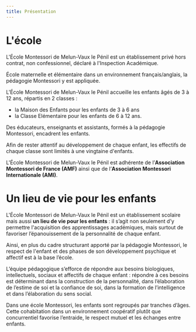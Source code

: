 ```yaml
---
title: Présentation
---
```


# L'école

L'École Montessori de Melun-Vaux le Pénil est un établissement privé hors contrat, non confessionnel, déclaré à l'Inspection Académique.

École maternelle et élémentaire dans un environnement français/anglais, la pédagogie Montessori y est appliquée.

L'École Montessori de Melun-Vaux le Pénil accueille les enfants âgés de 3 à 12 ans, répartis en 2 classes :
-  la Maison des Enfants pour les enfants de 3 à 6 ans
-  la Classe Elémentaire pour les enfants de 6 à 12 ans.

Des éducateurs, enseignants et assistants, formés à la pédagogie Montessori, encadrent les enfants.

Afin de rester attentif au développement de chaque enfant, les effectifs de chaque classe sont limités à une vingtaine d'enfants.

L'École Montessori de Melun-Vaux le Pénil est adhérente de l’**Association Montessori de France (AMF)** ainsi que de l’**Association Montessori Internationale (AMI)**.

# Un lieu de vie pour les enfants

L'École Montessori de Melun-Vaux le Pénil est un établissement scolaire mais aussi **un lieu de vie pour les enfants** : il s’agit  non seulement d’y permettre l'acquisition des apprentissages académiques, mais surtout de favoriser l’épanouissement de la personnalité de chaque enfant.

Ainsi, en plus du cadre structurant apporté par la pédagogie Montessori, le respect de l'enfant et des phases de son développement psychique et affectif est à la base l’école.

L’équipe pédagogique s’efforce de répondre aux besoins biologiques, intellectuels, sociaux et affectifs de chaque enfant : répondre à ces besoins est déterminant dans la construction de la personnalité, dans l’élaboration de l’estime de soi et la confiance de soi, dans la formation de l’intelligence et dans l’élaboration du sens social.

Dans une école Montessori, les enfants sont regroupés par tranches d’âges. Cette cohabitation dans un environnement coopératif plutôt que concurrentiel favorise l’entraide, le respect mutuel et les échanges entre enfants.
